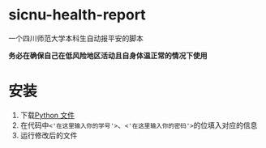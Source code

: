 # sicnu-health-report
一个四川师范大学本科生自动报平安的脚本

**务必在确保自己在低风险地区活动且自身体温正常的情况下使用**
# 安装
1. 下载[Python 文件](https://github.com/KElee01/sicnu-health-report/blob/main/自动报平安.py)
2. 在代码中`<'在这里输入你的学号'>`、`<'在这里输入你的密码'>`的位填入对应的信息
3. 运行修改后的文件

